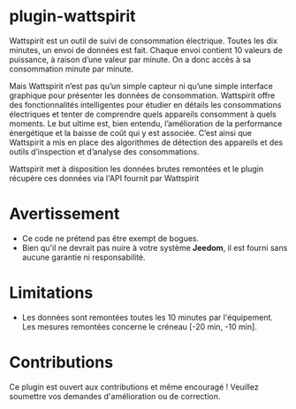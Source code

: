 # plugin-wattspirit
Wattspirit est un outil de suivi de consommation électrique. Toutes les dix minutes, un envoi de données est fait. Chaque envoi contient 10 valeurs de puissance, à raison d’une valeur par minute. On a donc accès à sa consommation minute par minute.

Mais Wattspirit n’est pas qu’un simple capteur ni qu’une simple interface graphique pour présenter les données de consommation. Wattspirit offre des fonctionnalités intelligentes pour étudier en détails les consommations électriques et tenter de comprendre quels appareils consomment à quels moments. Le but ultime est, bien entendu, l’amélioration de la performance énergétique et la baisse de coût qui y est associée. C’est ainsi que Wattspirit a mis en place des algorithmes de détection des appareils et des outils d’inspection et d’analyse des consommations.

Wattspirit met à disposition les données brutes remontées et le plugin récupère ces données via l'API fournit par Wattspirit

# Avertissement
- Ce code ne prétend pas être exempt de bogues.
- Bien qu'il ne devrait pas nuire à votre système **Jeedom**, il est fourni sans aucune garantie ni responsabilité.

# Limitations
- Les données sont remontées toutes les 10 minutes par l'équipement. Les mesures remontées concerne le créneau \[-20 min, -10 min\].

# Contributions
Ce plugin est ouvert aux contributions et même encouragé ! Veuillez soumettre vos demandes d'amélioration ou de correction.
